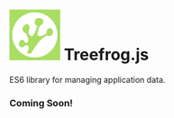 # ![Treefrog.js](images/logo.png) Treefrog.js
ES6 library for managing application data.

### Coming Soon!